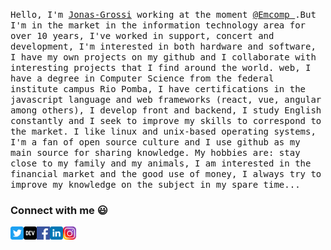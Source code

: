 
<p>
  <!-- <img src="https://raw.githubusercontent.com/Jonas-Grossi/Jonas-Grossi/master/img/github.gif" width=100>
  <br><br> -->
  <samp>
    Hello, I'm <a href="https://facebook.com/jonasgrossi">Jonas-Grossi</a> working at the moment <a href="https://emcomp.com.br/">@Emcomp </a>.But I'm in the market in the information technology area for over 10 years, I've worked in support, concert and development, I'm interested in both hardware and software, I have my own projects on my github and I collaborate with interesting projects that I find around the world. web,
I have a degree in Computer Science from the federal institute campus Rio Pomba, I have certifications in the javascript language and web frameworks (react, vue, angular among others), I develop front and backend, I study English constantly and I seek to improve my skills to correspond to the market.
  I like linux and unix-based operating systems, I'm a fan of open source culture and I use github as my main source for sharing knowledge.
   My hobbies are:
  stay close to my family and my animals, I am interested in the financial market and the good use of money, I always try to improve my knowledge on the subject in my spare time... 
  </samp>
</p>

### Connect with me :smiley:
<a href="https://twitter.com/jonasgrossi">
  <img align="left" alt="Jonas Grossi Twitter" width="21px" src="https://raw.githubusercontent.com/edent/SuperTinyIcons/099dc12b59179d07d534069bc8551718f786d91a/images/svg/twitter.svg" />
</a>
<a href="https://dev.to/jonasgrossi">
  <img align="left" alt="Jonas Grossi DEV" width="21px" src="https://raw.githubusercontent.com/edent/SuperTinyIcons/099dc12b59179d07d534069bc8551718f786d91a/images/svg/dev_to.svg" />
</a>
<a href="https://facebook.com/jonasgrossi">
  <img align="left" alt="Jonas Grossi Facebook" width="21px" src="https://github.com/Jonas-Grossi/Jonas-Grossi/blob/main/img/face.png" />
</a>
<a href="https://www.linkedin.com/in/jonas-grossi-03249a200">
  <img align="left" alt="Jonas Grossi Linkdin" width="21px" src="https://raw.githubusercontent.com/edent/SuperTinyIcons/099dc12b59179d07d534069bc8551718f786d91a/images/svg/linkedin.svg" />
</a>
<a href="https://www.instagram.com/jonas_grossi/">
  <img align="left" alt="Jonas Grossi Instagram" width="21px" src="https://github.com/Jonas-Grossi/Jonas-Grossi/blob/main/img/instagram.png" />
</a>

<br/><br/>
<p align="center">
<!--<img alt="spotify" width="235px" src="https://spotify-github-profile.vercel.app/api/view?uid=315az42hka7jwtwpck3polrmtvwa&cover_image=false" /> -->
</p>
<br/><br/>



<!--  ![visitors](https://visitor-badge.glitch.me/badge?page_id=coderjojo/coderjojo) -->

<!-- ![ViewCount](https://views.whatilearened.today/views/github/coderjojo/views.svg) -->

